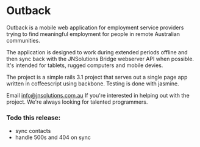Outback
=======

Outback is a mobile web application for employment service providers trying to
find meaningful employment for people in remote Australian communities. 

The application is designed to work during extended periods offline and then
sync back with the JNSolutions Bridge webserver API when possible. It's
intended for tablets, rugged computers and mobile devies.

The project is a simple rails 3.1 project that serves out a single page app
written in coffeescript using backbone. Testing is done with jasmine.

Email info@jnsolutions.com.au If you're interested in helping
out with the project. We're always looking for talented programmers.

### Todo this release:

* sync contacts
* handle 500s and 404 on sync
